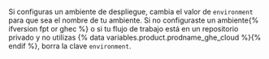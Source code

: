 Si configuras un ambiente de despliegue, cambia el valor de `environment` para que sea el nombre de tu ambiente. Si no configuraste un ambiente{% ifversion fpt or ghec %} o si tu flujo de trabajo está en un repositorio privado y no utilizas {% data variables.product.prodname_ghe_cloud %}{% endif %}, borra la clave `environment`.
